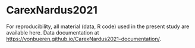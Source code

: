 # CarexNardus2021
For reproducibility, all material (data, R code) used in the present study are available here. Data documentation at https://vonbueren.github.io/CarexNardus2021-documentation/.
